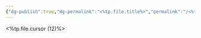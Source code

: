 ```yaml
---
{"dg-publish":true,"dg-permalink":"<%tp.file.title%>","permalink":"/<%tp.file.title%>/","dgHomeLink":false,"dgPassFrontmatter":false}
---
```



<%tp.file.cursor (12)%>
